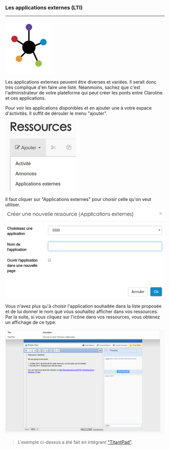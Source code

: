 ### Les applications externes (LTI)
---

![](images/ressources/lti.png)

Les applications externes peuvent être diverses et variées. Il serait donc très compliqué d'en faire une liste. Néanmoins, sachez que c'est l'administrateur de votre plateforme qui peut créer les ponts entre Claroline et ces applications. 

Pour voir les applications disponibles et en ajouter une à votre espace d'activités. Il suffit de dérouler le menu "ajouter".

![](../admin/LTI/images/LTI-fig5.png)

Il faut cliquer sur "Applications externes" pour choisir celle qu'on veut utiliser.
![](../admin/LTI/images/LTI-fig6.png)

Vous n'avez plus qu'à choisir l'application souhaitée dans la liste proposée et de lui donner le nom que vous souhaitez afficher dans vos ressources. Par la suite, si vous cliquez sur l'icône dans vos ressources, vous obtenez un affichage de ce type:

![](../admin/LTI/images/LTI-fig8.png)

> L'exemple ci-dessus a été fait en intégrant ["TitantPad"](https://titanpad.com/).



